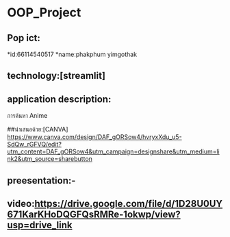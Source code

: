 # OOP_Project

## Pop ict:
*id:66114540517
*name:phakphum yimgothak

## technology:[streamlit]

## application description:
การค้นหา Anime

##นำเสนอด้วย:[CANVA]
https://www.canva.com/design/DAF_gORSow4/hvryxXdu_u5-SdQw_rGFVQ/edit?utm_content=DAF_gORSow4&utm_campaign=designshare&utm_medium=link2&utm_source=sharebutton

## preesentation:-

## video:https://drive.google.com/file/d/1D28U0UY671KarKHoDQGFQsRMRe-1okwp/view?usp=drive_link
